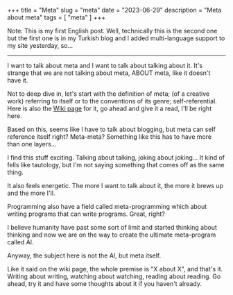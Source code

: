 +++
title = "Meta"
slug = "meta"
date = "2023-06-29"
description = "Meta about meta"
tags = [
    "meta"
]
+++

Note: This is my first English post. Well, technically this is the second one but the first one is in my Turkish blog and I added multi-language support to my site yesterday, so...

---

I want to talk about meta and I want to talk about talking about it. It's strange that we are not talking about meta, ABOUT meta, like it doesn't have it.

Not to deep dive in, let's start with the definition of meta; (of a creative work) referring to itself or to the conventions of its genre; self-referential. Here is also the [Wiki page](https://en.wikipedia.org/wiki/Meta) for it, go ahead and give it a read, I'll be right here.

Based on this, seems like I have to talk about blogging, but meta can self reference itself right? Meta-meta? Something like this has to have more than one layers...

I find this stuff exciting. Talking about talking, joking about joking... It kind of fells like tautology, but I'm not saying something that comes off as the same thing.

It also feels energetic. The more I want to talk about it, the more it brews up and the more I'll.

Programming also have a field called meta-programming which about writing programs that can write programs. Great, right?

I believe humanity have past some sort of limit and started thinking about thinking and now we are on the way to create the ultimate meta-program called AI.

Anyway, the subject here is not the AI, but meta itself.

Like it said on the wiki page, the whole premise is "X about X", and that's it. Writing about writing, watching about watching, reading about reading. Go ahead, try it and have some thoughts about it if you haven't already.